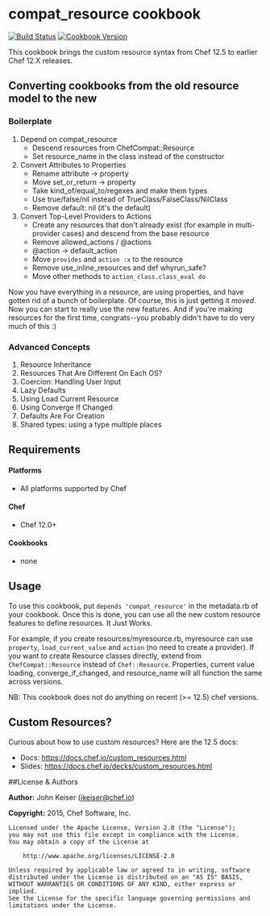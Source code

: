 # compat_resource cookbook

[![Build Status](https://travis-ci.org/chef-cookbooks/compat_resource.svg?branch=master)](https://travis-ci.org/chef-cookbooks/compat_resource)
[![Cookbook Version](https://img.shields.io/cookbook/v/compat_resource.svg)](https://supermarket.chef.io/cookbooks/compat_resource)


This cookbook brings the custom resource syntax from Chef 12.5 to earlier Chef 12.X releases.

## Converting cookbooks from the old resource model to the new

### Boilerplate

1. Depend on compat_resource
   - Descend resources from ChefCompat::Resource
   - Set resource_name in the class instead of the constructor
2. Convert Attributes to Properties
   - Rename attribute -> property
   - Move set_or_return -> property
   - Take kind_of/equal_to/regexes and make them types
   - Use true/false/nil instead of TrueClass/FalseClass/NilClass
   - Remove default: nil (it's the default)
3. Convert Top-Level Providers to Actions
   - Create any resources that don't already exist (for example in
     multi-provider cases) and descend from the base resource
   - Remove allowed_actions / @actions
   - @action -> default_action
   - Move `provides` and `action :x` to the resource
   - Remove use_inline_resources and def whyrun_safe?
   - Move other methods to `action_class.class_eval do`

Now you have everything in a resource, are using properties, and have gotten rid
of a bunch of boilerplate. Of course, this is just getting it *moved*. Now you
can start to really use the new features. And if you're making resources for
the first time, congrats--you probably didn't have to do very much of this :)

### Advanced Concepts

1. Resource Inheritance
2. Resources That Are Different On Each OS?
3. Coercion: Handling User Input
4. Lazy Defaults
5. Using Load Current Resource
6. Using Converge If Changed
7. Defaults Are For Creation
8. Shared types: using a type multiple places



Requirements
------------
#### Platforms
- All platforms supported by Chef

#### Chef
- Chef 12.0+

#### Cookbooks
- none


## Usage

To use this cookbook, put `depends 'compat_resource'` in the metadata.rb of your cookbook. Once this is done, you can use all the new custom resource features to define resources. It Just Works.

For example, if you create resources/myresource.rb, myresource can use `property`, `load_current_value` and `action` (no need to create a provider). If you want to create Resource classes directly, extend from `ChefCompat::Resource` instead of `Chef::Resource`. Properties, current value loading, converge_if_changed, and resource_name will all function the same across versions.

NB: This cookbook does not do anything on recent (>= 12.5) chef versions.

## Custom Resources?

Curious about how to use custom resources? Here are the 12.5 docs:

- Docs: https://docs.chef.io/custom_resources.html
- Slides: https://docs.chef.io/decks/custom_resources.html


##License & Authors

**Author:** John Keiser (<jkeiser@chef.io>)

**Copyright:** 2015, Chef Software, Inc.
```
Licensed under the Apache License, Version 2.0 (the "License");
you may not use this file except in compliance with the License.
You may obtain a copy of the License at

    http://www.apache.org/licenses/LICENSE-2.0

Unless required by applicable law or agreed to in writing, software
distributed under the License is distributed on an "AS IS" BASIS,
WITHOUT WARRANTIES OR CONDITIONS OF ANY KIND, either express or implied.
See the License for the specific language governing permissions and
limitations under the License.
